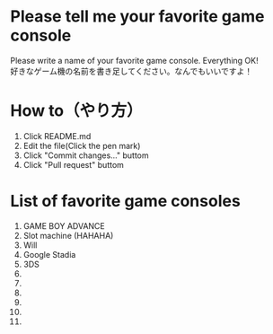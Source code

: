 # Please tell me your favorite game console
Please write a name of your favorite game console. Everything OK!<br>
好きなゲーム機の名前を書き足してください。なんでもいいですよ！

# How to（やり方）
1. Click README.md
2. Edit the file(Click the pen mark)
3. Click "Commit changes..." buttom
4. Click "Pull request" buttom

# List of favorite game consoles
 1. GAME BOY ADVANCE
 2. Slot machine (HAHAHA)
 3. Will
 4. Google Stadia
 4. 3DS
 5.
 6.
 7.
 8.
 9.
10.
